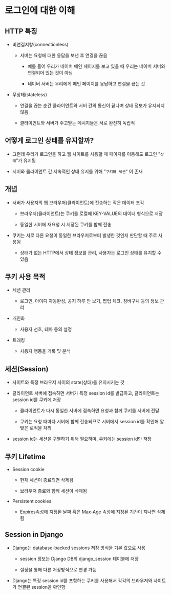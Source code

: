 # 로그인에 대한 이해



## HTTP 특징

- 비연결지향(connectionless)
  
  - 서버는 요청에 대한 응답을 보낸 후 연결을 끊음
    
    - 예를 들어 우리가 네이버 메인 페이지를 보고 있을 때 우리는 네이버 서버와 연결되어 있는 것이 아님
    
    - 네이버 서버는 우리에게 메인 페이지를 응답하고 연결을 끊는 것

- 무상태(stateless)
  
  - 연결을 끊는 순간 클라이언트와 서버 간의 통신이 끝나며 상태 정보가 유지되지 않음
  
  - 클라이언트와 서버가 주고받는 메시지들은 서로 완전히 독립적



## 어떻게 로그인 상태를 유지할까?

- 그런데 우리가 로그인을 하고 웹 사이트를 사용할 때 페이지를 이동해도 로그인 "`상태`"가 유지됨

- 서버와 클라이언트 간 지속적인 상태 유지를 위해 "`쿠키와 세션`" 이 존재



## 개념

- 서버가 사용자의 웹 브라우저(클라이언트)에 전송하는 작은 데이터 조각
  
  - 브라우저(클라이언트)는 쿠키를 로컬에 KEY-VALUE의 데이터 형식으로 저장
  
  - 동일한 서버에 재요청 시 저장된 쿠키를 함께 전송

- 쿠키는 서로 다른 요청이 동일한 브라우저로부터 발생한 것인지 판단할 때 주로 사용됨
  
  - 상태가 없는 HTTP에서 상태 정보를 관리, 사용자는 로그인 상태를 유지할 수 있음



## 쿠키 사용 목적

- 세션 관리
  
  - 로그인, 아이디 자동완성, 공지 하루 안 보기, 팝업 체크, 장바구니 등의 정보 관리

- 개인화
  
  - 사용자 선호, 테마 등의 설정

- 트래킹
  
  - 사용자 행동을 기록 및 분석



## 세션(Session)

- 사이트와 특정 브라우저 사이의 state(상태)를 유지시키는 것

- 클라이언트 서버에 접속하면 서버가 특정 session id를 발급하고, 클라이언트는 session id를 쿠키에 저장
  
  - 클라이언트가 다시 동일한 서버에 접속하면 요청과 함께 쿠키를 서버에 전달
  
  - 쿠키는 요청 때마다 서버에 함께 전송되므로 서버에서 session id를 확인해 알맞은 로직을 처리

- session id는 세션을 구별하기 위해 필요하며, 쿠키에는 session id만 저장



## 쿠키 Lifetime

- Session cookie
  
  - 현재 세션이 종료되면 삭제됨
  
  - 브라우저 종료와 함께 세션이 삭제됨

- Persistent cookies
  
  - Expires속성에 지정된 날짜 혹은 Max-Age 속성에 지정된 기간이 지나면 삭제됨



## Session in Django

- Django는 database-backed sessions 저장 방식을 기본 값으로 사용
  
  - session 정보는 Django DB의 django_session 테이블에 저장
  
  - 설정을 통해 다른 저장방식으로 변경 가능

- Django는 특정 session id를 포함하는 쿠키를 사용해서 각각의 브라우저와 사이트가 연결된 session을 확인함
